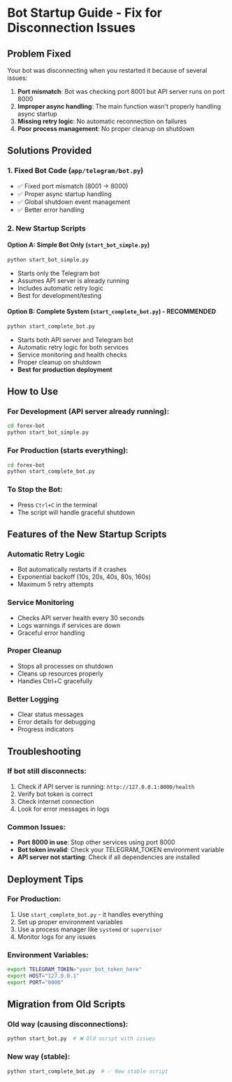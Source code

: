 # Bot Startup Guide - Fix for Disconnection Issues

## Problem Fixed
Your bot was disconnecting when you restarted it because of several issues:
1. **Port mismatch**: Bot was checking port 8001 but API server runs on port 8000
2. **Improper async handling**: The main function wasn't properly handling async startup
3. **Missing retry logic**: No automatic reconnection on failures
4. **Poor process management**: No proper cleanup on shutdown

## Solutions Provided

### 1. Fixed Bot Code (`app/telegram/bot.py`)
- ✅ Fixed port mismatch (8001 → 8000)
- ✅ Proper async startup handling
- ✅ Global shutdown event management
- ✅ Better error handling

### 2. New Startup Scripts

#### Option A: Simple Bot Only (`start_bot_simple.py`)
```bash
python start_bot_simple.py
```
- Starts only the Telegram bot
- Assumes API server is already running
- Includes automatic retry logic
- Best for development/testing

#### Option B: Complete System (`start_complete_bot.py`) - **RECOMMENDED**
```bash
python start_complete_bot.py
```
- Starts both API server and Telegram bot
- Automatic retry logic for both services
- Service monitoring and health checks
- Proper cleanup on shutdown
- **Best for production deployment**

## How to Use

### For Development (API server already running):
```bash
cd forex-bot
python start_bot_simple.py
```

### For Production (starts everything):
```bash
cd forex-bot
python start_complete_bot.py
```

### To Stop the Bot:
- Press `Ctrl+C` in the terminal
- The script will handle graceful shutdown

## Features of the New Startup Scripts

### Automatic Retry Logic
- Bot automatically restarts if it crashes
- Exponential backoff (10s, 20s, 40s, 80s, 160s)
- Maximum 5 retry attempts

### Service Monitoring
- Checks API server health every 30 seconds
- Logs warnings if services are down
- Graceful error handling

### Proper Cleanup
- Stops all processes on shutdown
- Cleans up resources properly
- Handles Ctrl+C gracefully

### Better Logging
- Clear status messages
- Error details for debugging
- Progress indicators

## Troubleshooting

### If bot still disconnects:
1. Check if API server is running: `http://127.0.0.1:8000/health`
2. Verify bot token is correct
3. Check internet connection
4. Look for error messages in logs

### Common Issues:
- **Port 8000 in use**: Stop other services using port 8000
- **Bot token invalid**: Check your TELEGRAM_TOKEN environment variable
- **API server not starting**: Check if all dependencies are installed

## Deployment Tips

### For Production:
1. Use `start_complete_bot.py` - it handles everything
2. Set up proper environment variables
3. Use a process manager like `systemd` or `supervisor`
4. Monitor logs for any issues

### Environment Variables:
```bash
export TELEGRAM_TOKEN="your_bot_token_here"
export HOST="127.0.0.1"
export PORT="8000"
```

## Migration from Old Scripts

### Old way (causing disconnections):
```bash
python start_bot.py  # ❌ Old script with issues
```

### New way (stable):
```bash
python start_complete_bot.py  # ✅ New stable script
```

 
